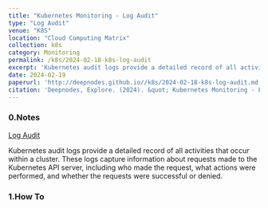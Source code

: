 ```yaml
---
title: "Kubernetes Monitoring - Log Audit"
type: "Log Audit"
venue: "K8S"
location: "Cloud Computing Matrix"
collection: k8s
category: Monitoring
permalink: /k8s/2024-02-18-k8s-log-audit
excerpt: 'Kubernetes audit logs provide a detailed record of all activities that occur within a cluster.'
date: 2024-02-19
paperurl: 'http://deepnodes.github.io//k8s/2024-02-18-k8s-log-audit.md'
citation: 'Deepnodes, Explore. (2024). &quot; Kubernetes Monitoring - Log Audit.&quot; <i>Cloud Computing Matrix</i>. 1(3).'
---
```


### 0.Notes

[Log Audit](https://kubernetes.io/docs/tasks/debug/debug-cluster/audit/)

Kubernetes audit logs provide a detailed record of all activities that occur within a cluster. These logs capture information about requests made to the Kubernetes API server, including who made the request, what actions were performed, and whether the requests were successful or denied.

### 1.How To

```sh

```
